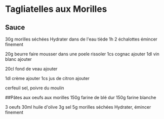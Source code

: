 # Tagliatelles aux Morilles

## Sauce
30g 	morilles séchées 		Hydrater dans de l'eau tiède 1h
2   	échalottes			émincer finement

20g 	beurre				faire mousser dans une poele
					rissoler
1cs	cognac				ajouter
1dl 	vin blanc			ajouter

20cl	fond de veau			ajouter

1dl 	crème				ajouter
1cs  	jus de citron			ajouter

cerfeuil
sel, poivre du moulin

##Pâtes aux oeufs aux morilles
150g 	farine de blé dur
150g 	farine blanche

3	oeufs
30ml	huile d'olive
3g	sel
  5g    morilles séchées		Hydrater, émincer finement
